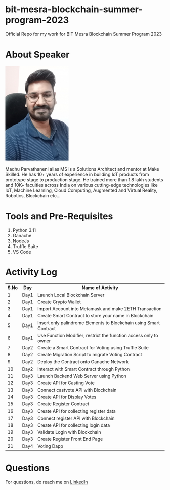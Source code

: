 # bit-mesra-blockchain-summer-program-2023
Official Repo for my work for BIT Mesra Blockchain Summer Program 2023

# About Speaker
<img src="https://raw.githubusercontent.com/madblocksgit/ETAI-2021---VSSUT-11th-aug-iot-session/main/maddy.jpg" height="300" width="200" />

Madhu Parvathaneni alias MS is a Solutions Architect and mentor at Make Skilled. He has 10+ years of experience in building IoT products from prototype stage to production stage. He trained more than 1.8 lakh students and 10K+ faculties across India on various cutting-edge technologies like IoT, Machine Learning, Cloud Computing, Augmented and Virtual Reality, Robotics, Blockchain etc...

# Tools and Pre-Requisites

1. Python 3.11
2. Ganache
3. NodeJs
4. Truffle Suite
5. VS Code

# Activity Log

<table>
  <tr>
    <th>S.No</th>
    <th>Day</th>
    <th>Name of Activity</th>
  </tr>
  <tr>
    <td>1</td>
    <td>Day1</td>
    <td>Launch Local Blockchain Server</td>
  </tr>
  <tr>
    <td>2</td>
    <td>Day1</td>
    <td>Create Crypto Wallet</td>
  </tr>
  <tr>
    <td>3</td>
    <td>Day1</td>
    <td>Import Account into Metamask and make 2ETH Transaction</td>
  </tr>
  <tr>
    <td>4</td>
    <td>Day1</td>
    <td>Create Smart Contract to store your name in Blockchain</td>
  </tr>
  <tr>
    <td>5</td>
    <td>Day1</td>
    <td>Insert only palindrome Elements to Blockchain using Smart Contract</td>
  </tr>
  <tr>
    <td>6</td>
    <td>Day1</td>
    <td>Use Function Modifier, restrict the function access only to owner</td>
  </tr>
  <tr>
    <td>7</td>
    <td>Day2</td>
    <td>Create a Smart Contract for Voting using Truffle Suite</td>
  </tr>
  <tr>
    <td>8</td>
    <td>Day2</td>
    <td>Create Migration Script to migrate Voting Contract</td>
  </tr>
  <tr>
    <td>9</td>
    <td>Day2</td>
    <td>Deploy the Contract onto Ganache Network</td>
  </tr>
  <tr>
    <td>10</td>
    <td>Day2</td>
    <td>Interact with Smart Contract through Python</td>
  </tr>
  <tr>
    <td>11</td>
    <td>Day3</td>
    <td>Launch Backend Web Server using Python</td>
  </tr>
  <tr>
    <td>12</td>
    <td>Day3</td>
    <td>Create API for Casting Vote</td>
  </tr>
  <tr>
    <td>13</td>
    <td>Day3</td>
    <td>Connect castvote API with Blockchain</td>
  </tr>
  <tr>
    <td>14</td>
    <td>Day3</td>
    <td>Create API for Display Votes</td>
  </tr>
  <tr>
    <td>15</td>
    <td>Day3</td>
    <td>Create Register Contract</td>
  </tr>
  <tr>
    <td>16</td>
    <td>Day3</td>
    <td>Create API for collecting register data</td>
  </tr>
  <tr>
    <td>17</td>
    <td>Day3</td>
    <td>Connect register API with Blockchain</td>
  </tr>
  <tr>
    <td>18</td>
    <td>Day3</td>
    <td>Create API for collecting login data</td>
  </tr>
  <tr>
    <td>19</td>
    <td>Day3</td>
    <td>Validate Login with Blockchain</td>
  </tr>
  <tr>
    <td>20</td>
    <td>Day3</td>
    <td>Create Register Front End Page</td>
  </tr>
  <tr>
    <td>21</td>
    <td>Day4</td>
    <td>Voting Dapp</td>
  </tr>
</table>

# Questions

For questions, do reach me on <a href="https://linkedin.com/in/MadhuPIoT">LinkedIn</a>
